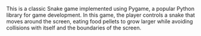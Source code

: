 This is a classic Snake game implemented using Pygame, a popular Python library for game development. In this game, the player controls a snake that moves around the screen, eating food pellets to grow larger while avoiding collisions with itself and the boundaries of the screen.

